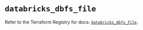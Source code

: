 # `databricks_dbfs_file`

Refer to the Terraform Registry for docs: [`databricks_dbfs_file`](https://registry.terraform.io/providers/databricks/databricks/1.81.0/docs/resources/dbfs_file).
